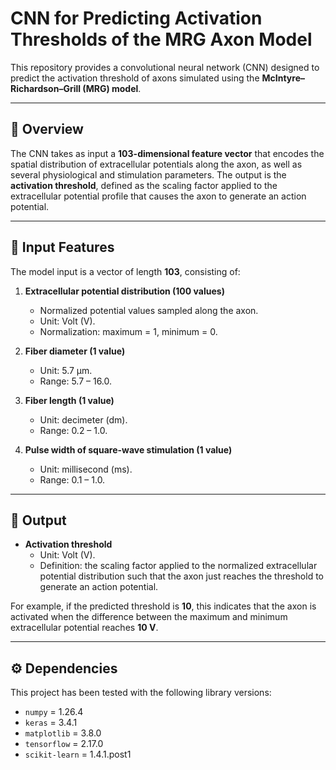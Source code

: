 # CNN for Predicting Activation Thresholds of the MRG Axon Model

This repository provides a convolutional neural network (CNN) designed to predict the activation threshold of axons simulated using the **McIntyre–Richardson–Grill (MRG) model**.  

---

## 📖 Overview
The CNN takes as input a **103-dimensional feature vector** that encodes the spatial distribution of extracellular potentials along the axon, as well as several physiological and stimulation parameters. The output is the **activation threshold**, defined as the scaling factor applied to the extracellular potential profile that causes the axon to generate an action potential.

---

## 🧩 Input Features
The model input is a vector of length **103**, consisting of:

1. **Extracellular potential distribution (100 values)**  
   - Normalized potential values sampled along the axon.  
   - Unit: Volt (V).  
   - Normalization: maximum = 1, minimum = 0.  

2. **Fiber diameter (1 value)**  
   - Unit: 5.7 μm.  
   - Range: 5.7 – 16.0.  

3. **Fiber length (1 value)**  
   - Unit: decimeter (dm).  
   - Range: 0.2 – 1.0.  

4. **Pulse width of square-wave stimulation (1 value)**  
   - Unit: millisecond (ms).  
   - Range: 0.1 – 1.0.  

---

## 🎯 Output
- **Activation threshold**  
  - Unit: Volt (V).  
  - Definition: the scaling factor applied to the normalized extracellular potential distribution such that the axon just reaches the threshold to generate an action potential.  

For example, if the predicted threshold is **10**, this indicates that the axon is activated when the difference between the maximum and minimum extracellular potential reaches **10 V**.

---

## ⚙️ Dependencies
This project has been tested with the following library versions:

- `numpy` = 1.26.4
- `keras` = 3.4.1
- `matplotlib` = 3.8.0  
- `tensorflow` = 2.17.0  
- `scikit-learn` = 1.4.1.post1  


